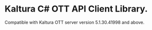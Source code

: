# Kaltura C# OTT API Client Library.
Compatible with Kaltura OTT server version 5.1.30.41998 and above.
